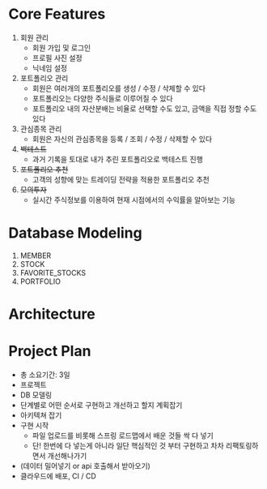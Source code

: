 # Core Features

1. 회원 관리
   - 회원 가입 및 로그인
   - 프로필 사진 설정
   - 닉네임 설정
2. 포트폴리오 관리
   - 회원은 여러개의 포트폴리오를 생성 / 수정 / 삭제할 수 있다
   - 포트폴리오는 다양한 주식들로 이루어질 수 있다
   - 포트폴리오 내의 자산분배는 비율로 선택할 수도 있고, 금액을 직접 정할 수도 있다
3. 관심종목 관리
   - 회원은 자신의 관심종목을 등록 / 조회 / 수정 / 삭제할 수 있다
4. ~~백테스트~~
    - 과거 기록을 토대로 내가 추린 포트폴리오로 백테스트 진행
5. ~~포트폴리오 추천~~
    - 고객의 성향에 맞는 트레이딩 전략을 적용한 포트폴리오 추천
6. ~~모의투자~~
   - 실시간 주식정보를 이용하여 현재 시점에서의 수익률을 알아보는 기능


# Database Modeling

1. MEMBER
2. STOCK 
3. FAVORITE_STOCKS
4. PORTFOLIO

# Architecture

# Project Plan
- 총 소요기간: 3일
- 프로젝트
- DB 모델링
- 단계별로 어떤 순서로 구현하고 개선하고 할지 계획잡기
- 아키텍쳐 잡기
- 구현 시작
  - 파일 업로드를 비롯해 스프링 로드맵에서 배운 것들 싹 다 넣기
  - 단! 한번에 다 넣는게 아니라 일단 핵심적인 것 부터 구현하고 차차 리팩토링하면서 개선해나가기
- (데이터 밀어넣기 or api 호출해서 받아오기)
- 클라우드에 배포, CI / CD